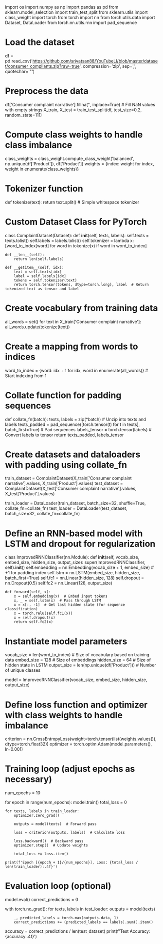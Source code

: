 import os
import numpy as np
import pandas as pd
from sklearn.model_selection import train_test_split
from sklearn.utils import class_weight
import torch
from torch import nn
from torch.utils.data import Dataset, DataLoader
from torch.nn.utils.rnn import pad_sequence

# Load the dataset
df = pd.read_csv('https://github.com/srivatsan88/YouTubeLI/blob/master/dataset/consumer_compliants.zip?raw=true', compression='zip', sep=',', quotechar='"')

# Preprocess the data
df['Consumer complaint narrative'].fillna('', inplace=True)  # Fill NaN values with empty strings
X_train, X_test = train_test_split(df, test_size=0.2, random_state=111)

# Compute class weights to handle class imbalance
class_weights = class_weight.compute_class_weight('balanced', np.unique(df['Product']), df['Product'])
weights = {index: weight for index, weight in enumerate(class_weights)}

# Tokenizer function
def tokenize(text):
    return text.split()  # Simple whitespace tokenizer

# Custom Dataset Class for PyTorch
class ComplaintDataset(Dataset):
    def __init__(self, texts, labels):
        self.texts = texts.tolist()
        self.labels = labels.tolist()
        self.tokenizer = lambda x: [word_to_index[word] for word in tokenize(x) if word in word_to_index]

    def __len__(self):
        return len(self.labels)

    def __getitem__(self, idx):
        text = self.texts[idx]
        label = self.labels[idx]
        tokens = self.tokenizer(text)
        return torch.tensor(tokens, dtype=torch.long), label  # Return tokenized text as tensor and label

# Create vocabulary from training data
all_words = set()
for text in X_train['Consumer complaint narrative']:
    all_words.update(tokenize(text))

# Create a mapping from words to indices
word_to_index = {word: idx + 1 for idx, word in enumerate(all_words)}  # Start indexing from 1

# Collate function for padding sequences
def collate_fn(batch):
    texts, labels = zip(*batch)  # Unzip into texts and labels
    texts_padded = pad_sequence([torch.tensor(t) for t in texts], batch_first=True)  # Pad sequences
    labels_tensor = torch.tensor(labels)  # Convert labels to tensor
    return texts_padded, labels_tensor

# Create datasets and dataloaders with padding using collate_fn
train_dataset = ComplaintDataset(X_train['Consumer complaint narrative'].values, X_train['Product'].values)
test_dataset = ComplaintDataset(X_test['Consumer complaint narrative'].values, X_test['Product'].values)

train_loader = DataLoader(train_dataset, batch_size=32, shuffle=True, collate_fn=collate_fn)
test_loader = DataLoader(test_dataset, batch_size=32, collate_fn=collate_fn)

# Define an RNN-based model with LSTM and dropout for regularization
class ImprovedRNNClassifier(nn.Module):
    def __init__(self, vocab_size, embed_size, hidden_size, output_size):
        super(ImprovedRNNClassifier, self).__init__()
        self.embedding = nn.Embedding(vocab_size + 1, embed_size)  # +1 for padding index
        self.lstm = nn.LSTM(embed_size, hidden_size, batch_first=True)
        self.fc1 = nn.Linear(hidden_size, 128)
        self.dropout = nn.Dropout(0.5)
        self.fc2 = nn.Linear(128, output_size)

    def forward(self, x):
        x = self.embedding(x)  # Embed input tokens
        x, _ = self.lstm(x)  # Pass through LSTM
        x = x[:, -1]  # Get last hidden state (for sequence classification)
        x = torch.relu(self.fc1(x))
        x = self.dropout(x)
        return self.fc2(x)

# Instantiate model parameters
vocab_size = len(word_to_index)  # Size of vocabulary based on training data
embed_size = 128   # Size of embeddings
hidden_size = 64   # Size of hidden state in LSTM
output_size = len(np.unique(df['Product']))  # Number of unique classes

model = ImprovedRNNClassifier(vocab_size, embed_size, hidden_size, output_size)

# Define loss function and optimizer with class weights to handle imbalance
criterion = nn.CrossEntropyLoss(weight=torch.tensor(list(weights.values()), dtype=torch.float32))
optimizer = torch.optim.Adam(model.parameters(), lr=0.001)

# Training loop (adjust epochs as necessary)
num_epochs = 10

for epoch in range(num_epochs):
    model.train()
    total_loss = 0
    
    for texts, labels in train_loader:
        optimizer.zero_grad()
        
        outputs = model(texts)  # Forward pass
        
        loss = criterion(outputs, labels)  # Calculate loss
        
        loss.backward()  # Backward pass
        optimizer.step()  # Update weights
        
        total_loss += loss.item()

    print(f'Epoch [{epoch + 1}/{num_epochs}], Loss: {total_loss / len(train_loader):.4f}')

# Evaluation loop (optional)
model.eval()
correct_predictions = 0

with torch.no_grad():
    for texts, labels in test_loader:
        outputs = model(texts)
        
        _, predicted_labels = torch.max(outputs.data, 1)
        correct_predictions += (predicted_labels == labels).sum().item()

accuracy = correct_predictions / len(test_dataset)
print(f'Test Accuracy: {accuracy:.4f}')

